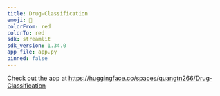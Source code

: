 ```yaml
---
title: Drug-Classification
emoji: 🐠
colorFrom: red
colorTo: red
sdk: streamlit
sdk_version: 1.34.0
app_file: app.py
pinned: false
---
```


Check out the app at https://huggingface.co/spaces/quangtn266/Drug-Classification
